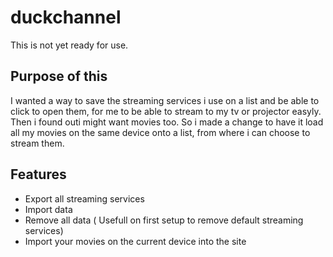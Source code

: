 # duckchannel
This is not yet ready for use.

## Purpose of this
I wanted a way to save the streaming services i use on a list and be able to click to open them, for me to be able to stream to my tv or projector easyly.
Then i found outi might want movies too. So i made a change to have it load all my movies on the same device onto a list, from where i can choose to stream them. 

## Features
* Export all streaming services
* Import data
* Remove all data ( Usefull on first setup to remove default streaming services)
* Import your movies on the current device into the site
